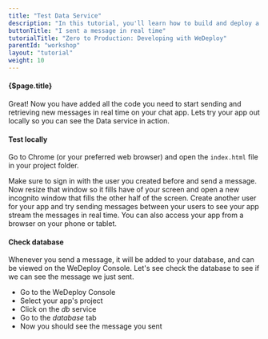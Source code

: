 ```yaml
---
title: "Test Data Service"
description: "In this tutorial, you'll learn how to build and deploy a chat app with WeDeploy."
buttonTitle: "I sent a message in real time"
tutorialTitle: "Zero to Production: Developing with WeDeploy"
parentId: "workshop"
layout: "tutorial"
weight: 10
---
```


#### {$page.title}

Great! Now you have added all the code you need to start sending and retrieving new messages in real time on your chat app. Lets try your app out locally so you can see the Data service in action.

#### Test locally

Go to Chrome (or your preferred web browser) and open the `index.html` file in your project folder.

Make sure to sign in with the user you created before and send a message. Now resize that window so it fills have of your screen and open a new incognito window that fills the other half of the screen. Create another user for your app and try sending messages between your users to see your app stream the messages in real time. You can also access your app from a browser on your phone or tablet.

#### Check database

Whenever you send a message, it will be added to your database, and can be viewed on the WeDeploy Console. Let's see check the database to see if we can see the message we just sent.

<ul class="checklist">
  <li>Go to the WeDeploy Console</li>
  <li>Select your app's project</li>
  <li>Click on the <em>db</em> service</li>
  <li>Go to the <em>database</em> tab</li>
  <li>Now you should see the message you sent</li>
</ul>
